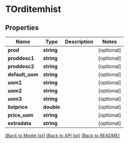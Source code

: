 # TOrditemhist

## Properties
Name | Type | Description | Notes
------------ | ------------- | ------------- | -------------
**prod** | **string** |  | [optional] 
**proddesc1** | **string** |  | [optional] 
**proddesc2** | **string** |  | [optional] 
**default_uom** | **string** |  | [optional] 
**uom1** | **string** |  | [optional] 
**uom2** | **string** |  | [optional] 
**uom3** | **string** |  | [optional] 
**listprice** | **double** |  | [optional] 
**price_uom** | **string** |  | [optional] 
**extradata** | **string** |  | [optional] 

[[Back to Model list]](../README.md#documentation-for-models) [[Back to API list]](../README.md#documentation-for-api-endpoints) [[Back to README]](../README.md)


